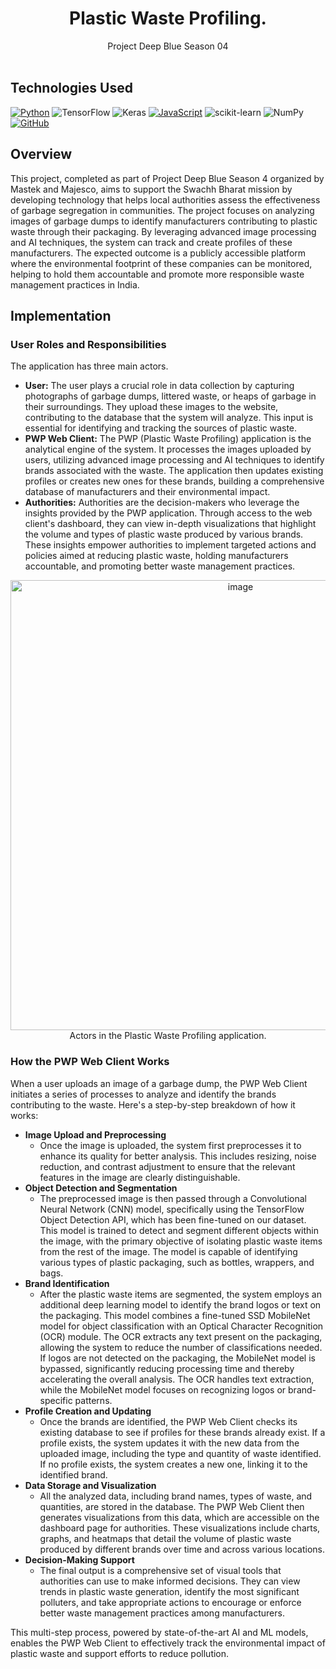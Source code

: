 <a id="readme-top"></a>

<div align="center">
  <h1 align="center">Plastic Waste Profiling.</h1>
  <p align="center">
    Project Deep Blue Season 04
    <br />
    <br />
  </p>
</div>

## Technologies Used
[![Python](https://img.shields.io/badge/Python-FFD43B?style=for-the-badge&logo=python&logoColor=blue)](https://www.python.org/)
![TensorFlow](https://img.shields.io/badge/TensorFlow-%23FF6F00.svg?style=for-the-badge&logo=TensorFlow&logoColor=white)
![Keras](https://img.shields.io/badge/Keras-%23D00000.svg?style=for-the-badge&logo=Keras&logoColor=white)
[![JavaScript](https://img.shields.io/badge/javascript-%23323330.svg?style=for-the-badge&logo=javascript&logoColor=%23F7DF1E)](https://www.javascript.com/)
![scikit-learn](https://img.shields.io/badge/scikit--learn-%23F7931E.svg?style=for-the-badge&logo=scikit-learn&logoColor=white)
![NumPy](https://img.shields.io/badge/numpy-%23013243.svg?style=for-the-badge&logo=numpy&logoColor=white)
[![GitHub](https://img.shields.io/badge/GitHub-100000?style=for-the-badge&logo=github&logoColor=white)](https://github.com/)


## Overview
This project, completed as part of Project Deep Blue Season 4 organized by Mastek and Majesco, aims to support the Swachh Bharat mission by developing technology that helps local authorities assess the effectiveness of garbage segregation in communities. The project focuses on analyzing images of garbage dumps to identify manufacturers contributing to plastic waste through their packaging. By leveraging advanced image processing and AI techniques, the system can track and create profiles of these manufacturers. The expected outcome is a publicly accessible platform where the environmental footprint of these companies can be monitored, helping to hold them accountable and promote more responsible waste management practices in India.


## Implementation
### User Roles and Responsibilities
The application has three main actors. 
-  **User:** The user plays a crucial role in data collection by capturing photographs of garbage dumps, littered waste, or heaps of garbage in their surroundings. They upload these images to the website, contributing to the database that the system will analyze. This input is essential for identifying and tracking the sources of plastic waste.
-  **PWP Web Client:** The PWP (Plastic Waste Profiling) application is the analytical engine of the system. It processes the images uploaded by users, utilizing advanced image processing and AI techniques to identify brands associated with the waste. The application then updates existing profiles or creates new ones for these brands, building a comprehensive database of manufacturers and their environmental impact.
-  **Authorities:** Authorities are the decision-makers who leverage the insights provided by the PWP application. Through access to the web client's dashboard, they can view in-depth visualizations that highlight the volume and types of plastic waste produced by various brands. These insights empower authorities to implement targeted actions and policies aimed at reducing plastic waste, holding manufacturers accountable, and promoting better waste management practices.
<div align="center">
    <img width="720" alt="image" src="https://github.com/user-attachments/assets/5da4dd75-7329-4d3d-81cd-73b0b36af91e">
    <div>Actors in the Plastic Waste Profiling application.</div>
</div>

### How the PWP Web Client Works
When a user uploads an image of a garbage dump, the PWP Web Client initiates a series of processes to analyze and identify the brands contributing to the waste. Here's a step-by-step breakdown of how it works:
- **Image Upload and Preprocessing**
    - Once the image is uploaded, the system first preprocesses it to enhance its quality for better analysis. This includes resizing, noise reduction, and contrast adjustment to ensure that the relevant features in the image are clearly distinguishable.
- **Object Detection and Segmentation**
    - The preprocessed image is then passed through a Convolutional Neural Network (CNN) model, specifically using the TensorFlow Object Detection API, which has been fine-tuned on our dataset. This model is trained to detect and segment different objects within the image, with the primary objective of isolating plastic waste items from the rest of the image. The model is capable of identifying various types of plastic packaging, such as bottles, wrappers, and bags.
- **Brand Identification**
    - After the plastic waste items are segmented, the system employs an additional deep learning model to identify the brand logos or text on the packaging. This model combines a fine-tuned SSD MobileNet model for object classification with an Optical Character Recognition (OCR) module. The OCR extracts any text present on the packaging, allowing the system to reduce the number of classifications needed. If logos are not detected on the packaging, the MobileNet model is bypassed, significantly reducing processing time and thereby accelerating the overall analysis. The OCR handles text extraction, while the MobileNet model focuses on recognizing logos or brand-specific patterns.
- **Profile Creation and Updating**
    - Once the brands are identified, the PWP Web Client checks its existing database to see if profiles for these brands already exist. If a profile exists, the system updates it with the new data from the uploaded image, including the type and quantity of waste identified. If no profile exists, the system creates a new one, linking it to the identified brand.
- **Data Storage and Visualization**
    - All the analyzed data, including brand names, types of waste, and quantities, are stored in the database. The PWP Web Client then generates visualizations from this data, which are accessible on the dashboard page for authorities. These visualizations include charts, graphs, and heatmaps that detail the volume of plastic waste produced by different brands over time and across various locations.
- **Decision-Making Support**
    - The final output is a comprehensive set of visual tools that authorities can use to make informed decisions. They can view trends in plastic waste generation, identify the most significant polluters, and take appropriate actions to encourage or enforce better waste management practices among manufacturers.

This multi-step process, powered by state-of-the-art AI and ML models, enables the PWP Web Client to effectively track the environmental impact of plastic waste and support efforts to reduce pollution.
